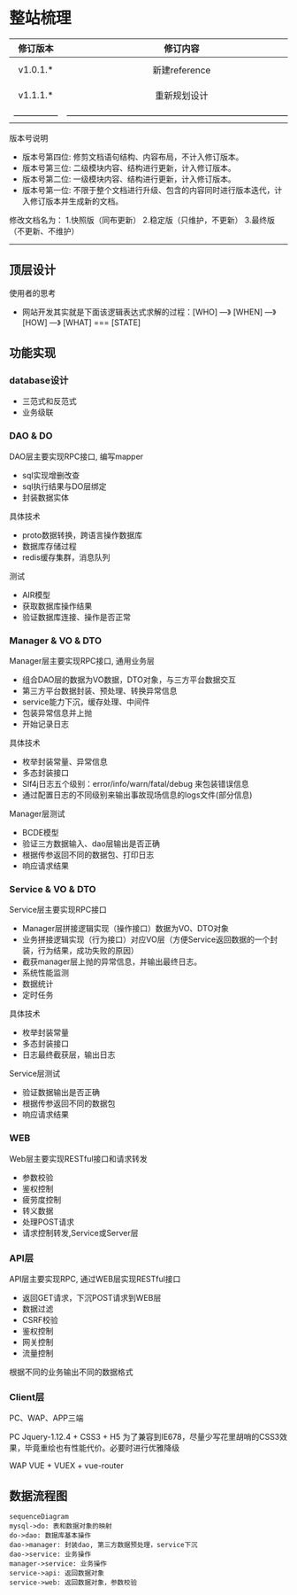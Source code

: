 # 整站梳理

| 修订版本 | 修订内容  | 修订人员 | 文档类型 | 修订日期 |
| :-----: |  :-----:  | :-----: | :-----: | :-----: |
|  v1.0.1.* | 新建reference | sid | -- | 2018-12-16 |
|  v1.1.1.* | 重新规划设计 | sid | -- | 2018-12-30 |
| ————— | —————————————————————————— | ————— | ————— | —————— |

版本号说明

* 版本号第四位: 修剪文档语句结构、内容布局，不计入修订版本。
* 版本号第三位: 二级模块内容、结构进行更新，计入修订版本。
* 版本号第二位: 一级模块内容、结构进行更新，计入修订版本。
* 版本号第一位: 不限于整个文档进行升级、包含的内容同时进行版本迭代，计入修订版本并生成新的文档。

修改文档名为：
1.快照版（同布更新）
2.稳定版（只维护，不更新）
3.最终版（不更新、不维护）

---

## 顶层设计

使用者的思考

* 网站开发其实就是下面该逻辑表达式求解的过程：[WHO] —》 [WHEN] —》 [HOW] —》 [WHAT] === [STATE]

## 功能实现

### database设计

* 三范式和反范式
* 业务级联

### DAO & DO

DAO层主要实现RPC接口, 编写mapper

* sql实现增删改查
* sql执行结果与DO层绑定
* 封装数据实体

具体技术

* proto数据转换，跨语言操作数据库
* 数据库存储过程   
* redis缓存集群，消息队列

测试

* AIR模型
* 获取数据库操作结果
* 验证数据库连接、操作是否正常

### Manager & VO & DTO

Manager层主要实现RPC接口, 通用业务层

* 组合DAO层的数据为VO数据，DTO对象，与三方平台数据交互
* 第三方平台数据封装、预处理、转换异常信息
* service能力下沉，缓存处理、中间件
* 包装异常信息并上抛
* 开始记录日志

具体技术

* 枚举封装常量、异常信息
* 多态封装接口
* Slf4j日志五个级别：error/info/warn/fatal/debug 来包装错误信息
* 通过配置日志的不同级别来输出事故现场信息的logs文件(部分信息)

Manager层测试

* BCDE模型
* 验证三方数据输入、dao层输出是否正确
* 根据传参返回不同的数据包、打印日志
* 响应请求结果

### Service & VO & DTO

Service层主要实现RPC接口

* Manager层拼接逻辑实现（操作接口）数据为VO、DTO对象
* 业务拼接逻辑实现（行为接口）对应VO层（方便Service返回数据的一个封装，行为结果，成功失败的原因）
* 截获manager层上抛的异常信息，并输出最终日志。
* 系统性能监测
* 数据统计
* 定时任务

具体技术

* 枚举封装常量
* 多态封装接口
* 日志最终截获层，输出日志

Service层测试

* 验证数据输出是否正确
* 根据传参返回不同的数据包
* 响应请求结果

### WEB

Web层主要实现RESTful接口和请求转发

* 参数校验
* 鉴权控制
* 疲劳度控制
* 转义数据
* 处理POST请求
* 请求控制转发,Service或Server层

### API层

API层主要实现RPC, 通过WEB层实现RESTful接口

* 返回GET请求，下沉POST请求到WEB层
* 数据过滤
* CSRF校验
* 鉴权控制
* 网关控制
* 流量控制

根据不同的业务输出不同的数据格式

### Client层

PC、WAP、APP三端

PC
Jquery-1.12.4 + CSS3 + H5
为了兼容到IE678，尽量少写花里胡哨的CSS3效果，毕竟重绘也有性能代价。必要时进行优雅降级

WAP
VUE + VUEX + vue-router

## 数据流程图

```mermaid
sequenceDiagram
mysql->do: 表和数据对象的映射
do->dao: 数据库基本操作
dao->manager: 封装dao, 第三方数据预处理，service下沉
dao->service: 业务操作
manager->service: 业务操作
service->api: 返回数据对象
service->web: 返回数据对象，参数校验
```